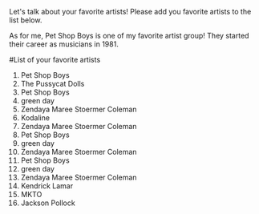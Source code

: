 Let's talk about your favorite artists! Please add you favorite artists to the list below.

As for me, Pet Shop Boys is one of my favorite artist group! They started their career as musicians in 1981.

#List of your favorite artists
1. Pet Shop Boys
2. The Pussycat Dolls
3. Pet Shop Boys
4. green day
5. Zendaya Maree Stoermer Coleman
6. Kodaline
7. Zendaya Maree Stoermer Coleman
8. Pet Shop Boys
9. green day
10. Zendaya Maree Stoermer Coleman
11. Pet Shop Boys
12. green day
13. Zendaya Maree Stoermer Coleman
14. Kendrick Lamar
15. MKTO
16. Jackson Pollock
